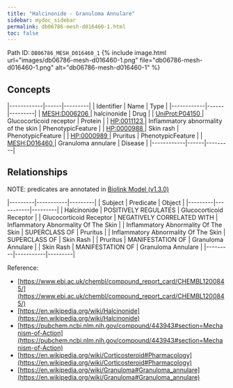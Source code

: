 ```yaml
---
title: "Halcinonide - Granuloma Annulare"
sidebar: mydoc_sidebar
permalink: db06786-mesh-d016460-1.html
toc: false 
---
```



Path ID: `DB06786_MESH_D016460_1`
{% include image.html url="images/db06786-mesh-d016460-1.png" file="db06786-mesh-d016460-1.png" alt="db06786-mesh-d016460-1" %}

## Concepts

|------------|------|---------|
| Identifier | Name | Type    |
|------------|------|---------|
| <a href="https://identifiers.org/MESH:D006206">MESH:D006206 </a> | halcinonide | Drug |
| <a href="https://identifiers.org/UniProt:P04150">UniProt:P04150 </a> | Glucocorticoid receptor | Protein |
| <a href="https://identifiers.org/HP:0011123">HP:0011123 </a> | Inflammatory abnormality of the skin | PhenotypicFeature |
| <a href="https://identifiers.org/HP:0000988">HP:0000988 </a> | Skin rash | PhenotypicFeature |
| <a href="https://identifiers.org/HP:0000989">HP:0000989 </a> | Pruritus | PhenotypicFeature |
| <a href="https://identifiers.org/MESH:D016460">MESH:D016460 </a> | Granuloma annulare | Disease |
|------------|------|---------|

## Relationships


NOTE: predicates are annotated in <a href="https://github.com/biolink/biolink-model/releases/tag/v1.3.0">Biolink Model (v1.3.0)</a>

|---------|-----------|---------|
| Subject | Predicate | Object  |
|---------|-----------|---------|
| Halcinonide | POSITIVELY REGULATES | Glucocorticoid Receptor |
| Glucocorticoid Receptor | NEGATIVELY CORRELATED WITH | Inflammatory Abnormality Of The Skin |
| Inflammatory Abnormality Of The Skin | SUPERCLASS OF | Pruritus |
| Inflammatory Abnormality Of The Skin | SUPERCLASS OF | Skin Rash |
| Pruritus | MANIFESTATION OF | Granuloma Annulare |
| Skin Rash | MANIFESTATION OF | Granuloma Annulare |
|---------|-----------|---------|

Reference: 
  - [https://www.ebi.ac.uk/chembl/compound_report_card/CHEMBL1200845/](https://www.ebi.ac.uk/chembl/compound_report_card/CHEMBL1200845/)
  - [https://en.wikipedia.org/wiki/Halcinonide](https://en.wikipedia.org/wiki/Halcinonide)
  - [https://pubchem.ncbi.nlm.nih.gov/compound/443943#section=Mechanism-of-Action](https://pubchem.ncbi.nlm.nih.gov/compound/443943#section=Mechanism-of-Action)
  - [https://en.wikipedia.org/wiki/Corticosteroid#Pharmacology](https://en.wikipedia.org/wiki/Corticosteroid#Pharmacology)
  - [https://en.wikipedia.org/wiki/Granuloma#Granuloma_annulare](https://en.wikipedia.org/wiki/Granuloma#Granuloma_annulare)
